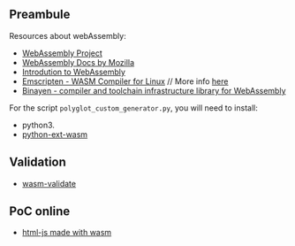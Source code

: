 ## Preambule

Resources about webAssembly:

* [WebAssembly Project](https://webassembly.org)
* [WebAssembly Docs by Mozilla](https://developer.mozilla.org/en-US/docs/WebAssembly)
* [Introdution to WebAssembly](https://webassembly.org)
* [Emscripten - WASM Compiler for Linux](https://github.com/emscripten-core/emscripten) // More info [here](https://braziljs.org/artigos/iniciando-com-webassembly-parte-2/)
* [Binayen - compiler and toolchain infrastructure library for WebAssembly](https://github.com/WebAssembly/binaryen)

For the script `polyglot_custom_generator.py`, you will need to install:

* python3.
* [python-ext-wasm](https://github.com/wasmerio/python-ext-wasm)

## Validation

* [wasm-validate](https://webassembly.github.io/wabt/doc/wasm-validate.1.html)

## PoC online

* [html-js made with wasm](http://joomla.sejalivre.org/index3.html)
